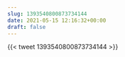 ```yaml
---
slug: 1393540800873734144
date: 2021-05-15 12:16:32+00:00
draft: false
---
```


{{< tweet 1393540800873734144 >}}
